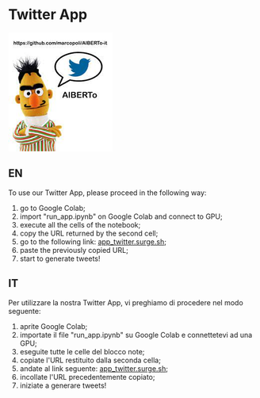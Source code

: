 # Twitter App

![albertoimage](albertoimage.jpeg)

## EN

To use our Twitter App, please proceed in the following way:

1. go to Google Colab;
2. import "run_app.ipynb" on Google Colab and connect to GPU;
3. execute all the cells of the notebook;
4. copy the URL returned by the second cell;
5. go to the following link: [app_twitter.surge.sh](http://app_twitter.surge.sh);
6. paste the previously copied URL;
7. start to generate tweets!


## IT

Per utilizzare la nostra Twitter App, vi preghiamo di procedere nel modo seguente:

1. aprite Google Colab;
2. importate il file "run_app.ipynb" su Google Colab e connettetevi ad una GPU;
3. eseguite tutte le celle del blocco note;
4. copiate l'URL restituito dalla seconda cella;
5. andate al link seguente: [app_twitter.surge.sh](http://app_twitter.surge.sh);
6. incollate l'URL precedentemente copiato;
7. iniziate a generare tweets!
